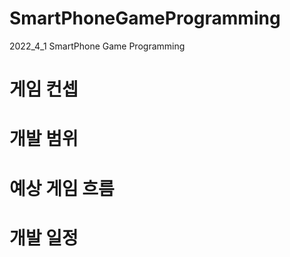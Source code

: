# SmartPhoneGameProgramming
2022_4_1 SmartPhone Game Programming
# 게임 컨셉

# 개발 범위

# 예상 게임 흐름

# 개발 일정
